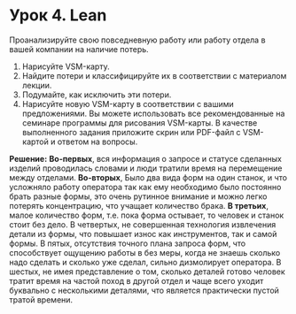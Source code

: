 # Урок 4. Lean
Проанализируйте свою повседневную работу или работу отдела в вашей компании на наличие потерь.
1. Нарисуйте VSM-карту.
2. Найдите потери и классифицируйте их в соответствии с материалом лекции.
3. Подумайте, как исключить эти потери.
4. Нарисуйте новую VSM-карту в соответствии с вашими предложениями.
Вы можете использовать все рекомендованные на семинаре программы для рисования VSM-карты. В качестве выполненного задания приложите скрин или PDF-файл с VSM-картой и ответом на вопросы.

**Решение:**
**Во-первых**, вся информация о запросе и статусе сделанных изделий проводилась словами и люди тратили время на перемещение между отделами. **Во-вторых**, Было два вида форм на один станок, и что усложняло работу оператора так как ему необходимо было постоянно брать разные формы, это очень рутинное внимание и можно легко потерять концентрацию, что учащает количество брака. **В третьих**, малое количество форм, т.е. пока форма остывает, то человек и станок стоит без дело. В четвертых, не совершенная технология извлечения детали из формы, что повышает износ как инструментов, так и самой формы. В пятых, отсутствия точного плана запроса форм, что способствует ощущению работы в без меры, когда не знаешь сколько надо сделать и сколько уже сделал, сильно дизмолирует оператора. В шестых, не имея представление о том, сколько деталей готово человек тратит время на частой поход в другой отдел и чаще всего уходит буквально с несколькими деталями, что является практически пустой тратой времени.
